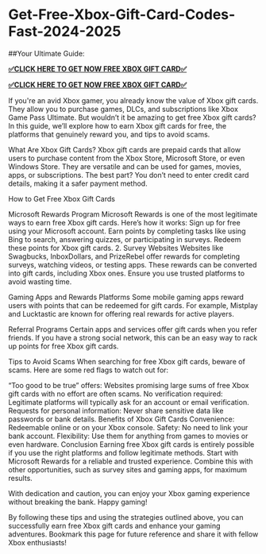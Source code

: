# Get-Free-Xbox-Gift-Card-Codes-Fast-2024-2025
##Your Ultimate Guide:

**[✅CLICK HERE TO GET NOW FREE XBOX GIFT CARD✅](https://giftsway.xyz/all-gift-card-1/)**

**[✅CLICK HERE TO GET NOW FREE XBOX GIFT CARD✅](https://giftsway.xyz/all-gift-card-1/)**

If you're an avid Xbox gamer, you already know the value of Xbox gift cards. They allow you to purchase games, DLCs, and subscriptions like Xbox Game Pass Ultimate. But wouldn’t it be amazing to get free Xbox gift cards? In this guide, we’ll explore how to earn Xbox gift cards for free, the platforms that genuinely reward you, and tips to avoid scams.

What Are Xbox Gift Cards? Xbox gift cards are prepaid cards that allow users to purchase content from the Xbox Store, Microsoft Store, or even Windows Store. They are versatile and can be used for games, movies, apps, or subscriptions. The best part? You don’t need to enter credit card details, making it a safer payment method.

How to Get Free Xbox Gift Cards

Microsoft Rewards Program Microsoft Rewards is one of the most legitimate ways to earn free Xbox gift cards. Here’s how it works:
Sign up for free using your Microsoft account. Earn points by completing tasks like using Bing to search, answering quizzes, or participating in surveys. Redeem these points for Xbox gift cards. 2. Survey Websites Websites like Swagbucks, InboxDollars, and PrizeRebel offer rewards for completing surveys, watching videos, or testing apps. These rewards can be converted into gift cards, including Xbox ones. Ensure you use trusted platforms to avoid wasting time.

Gaming Apps and Rewards Platforms Some mobile gaming apps reward users with points that can be redeemed for gift cards. For example, Mistplay and Lucktastic are known for offering real rewards for active players.

Referral Programs Certain apps and services offer gift cards when you refer friends. If you have a strong social network, this can be an easy way to rack up points for free Xbox gift cards.

Tips to Avoid Scams When searching for free Xbox gift cards, beware of scams. Here are some red flags to watch out for:

“Too good to be true” offers: Websites promising large sums of free Xbox gift cards with no effort are often scams. No verification required: Legitimate platforms will typically ask for an account or email verification. Requests for personal information: Never share sensitive data like passwords or bank details. Benefits of Xbox Gift Cards Convenience: Redeemable online or on your Xbox console. Safety: No need to link your bank account. Flexibility: Use them for anything from games to movies or even hardware. Conclusion Earning free Xbox gift cards is entirely possible if you use the right platforms and follow legitimate methods. Start with Microsoft Rewards for a reliable and trusted experience. Combine this with other opportunities, such as survey sites and gaming apps, for maximum results.

With dedication and caution, you can enjoy your Xbox gaming experience without breaking the bank. Happy gaming!

By following these tips and using the strategies outlined above, you can successfully earn free Xbox gift cards and enhance your gaming adventures. Bookmark this page for future reference and share it with fellow Xbox enthusiasts!
